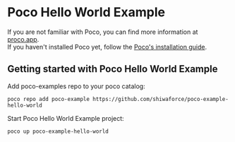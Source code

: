 # Poco Hello World Example 

If you are not familiar with Poco, you can find more information at [proco.app](https://proco.app).   
If you haven't installed Poco yet, follow the [Poco's installation guide](https://proco.app/documentation/install/).


## Getting started with Poco Hello World Example
Add poco-examples repo to your poco catalog:
```
poco repo add poco-example https://github.com/shiwaforce/poco-example-hello-world
```
Start Poco Hello World Example project:
```
poco up poco-example-hello-world
``` 

